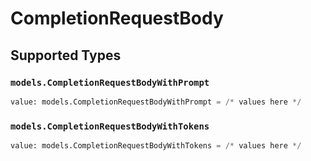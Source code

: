 # CompletionRequestBody


## Supported Types

### `models.CompletionRequestBodyWithPrompt`

```python
value: models.CompletionRequestBodyWithPrompt = /* values here */
```

### `models.CompletionRequestBodyWithTokens`

```python
value: models.CompletionRequestBodyWithTokens = /* values here */
```

